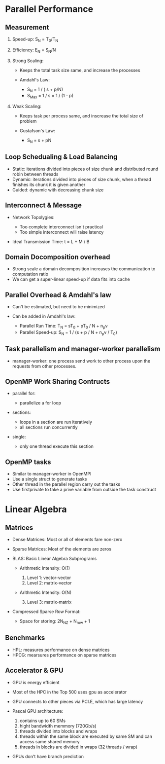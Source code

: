 # Parallel Performance
## Measurement
1. Speed-up: S<sub>N</sub> = T<sub>0</sub>/T<sub>N</sub>
2. Efficiency: E<sub>N</sub> = S<sub>N</sub>/N
3. Strong Scaling: 

	* Keeps the total task size same, and increase the processes
	* Amdahl's Law: 
	
		* S<sub>N</sub> = 1 / ( s + p/N)
		* S<sub>Max</sub> = 1 / s = 1 / (1 - p)
	
4. Weak Scaling: 

	* Keeps task per process same, and inscrease the total size of problem
	* Gustafson's Law:

		* S<sub>N</sub> = s + pN

## Loop Schedualing & Load Balancing
* Static: iterations divided into pieces of size chunk and distributed round robin between threads
* Dynamic: iterations divided into pieces of size chunk, when a thread finishes its chunk it is given another
* Guided: dynamic with decreasing chunk size

## Interconnect & Message
* Network Topolygies:

	* Too complete interconnect isn't practical
	* Too simple interconnect will raise latency

* Ideal Transmission Time: t = L + M / B

## Domain Docomposition overhead
* Strong scale a domain decomposition increases the communication to computation ratio
* We can get a super-linear speed-up if data fits into cache

## Parallel Overhead & Amdahl's law
* Can't be estimated, but need to be minimized
* Can be added in Amdahl's law:

	+ Parallel Run Time: T<sub>N</sub> = sT<sub>0</sub> + pT<sub>0</sub> / N + n<sub>p</sub>v
	+ Parallel Speed-up: S<sub>N</sub> = 1 / (s + p / N + n<sub>p</sub>v / T<sub>0</sub>)

## Task parallelism and manager-worker parallelism
* manager-worker: one process send work to other process upon the requests from other processes.
## OpenMP Work Sharing Contructs
* parallel for:

	* parallelize a for loop
* sections:

	* loops in a section are run iteratively
	* all sections run concurrently
* single:

	* only one thread execute this section
## OpenMP tasks
* Similar to manager-worker in OpenMPI
* Use a single struct to generate tasks
* Other thread in the parallel region carry out the tasks
* Use firstprivate to take a prive variable from outside the task construct

# Linear Algebra
## Matrices
* Dense Matrices: Most or all of elements fare non-zero
* Sparse Matrices: Most of the elements are zeros
*  BLAS: Basic Linear Algebra Subprograms
	
	* Arithmetic Intensity: O(1)
		
		1. Level 1: vector-vector
		2. Level 2: matrix-vector

	* Arithmetic Intensity: O(N)
	
		3. Level 3: matrix-matrix
* Compressed Sparse Row Format:

	* Space for storing: 2N<sub>NZ</sub> + N<sub>row</sub> + 1

## Benchmarks
* HPL: measures performance on dense matrices
* HPCG: mearsures performance on sparse matrices
## Accelerator & GPU
* GPU is energy efficient
* Most of the HPC in the Top 500 uses gpu as accelerator
* GPU connects to other pieces via PCI.E, which has large latency
* Pascal GPU architecture:

	1. contains up to 60 SMs
	2. hight bandwidth memmory (720Gb/s)
	3. threads divided into blocks and wraps
	4. threads within the same block are executed by same SM and can access same shared memory
	5. threads in blocks are divided in wraps (32 threads / wrap)

* GPUs don't have branch prediction


